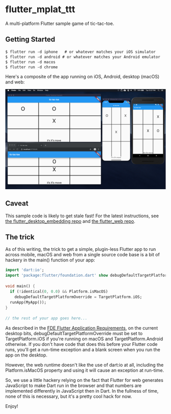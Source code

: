 # flutter_mplat_ttt

A multi-platform Flutter sample game of tic-tac-toe.

## Getting Started

```shell
$ flutter run -d iphone   # or whatever matches your iOS simulator
$ flutter run -d android # or whatever matches your Android emulator
$ flutter run -d macos
$ flutter run -d chrome
```
Here's a composite of the app running on iOS, Android, desktop (macOS) and web:

<img src='readme/all-together-now.png' />

## Caveat
This sample code is likely to get stale fast! For the latest instructions, see [the flutter_desktop_embedding repo](https://github.com/google/flutter-desktop-embedding) and [the flutter_web repo](https://github.com/flutter/flutter_web).

## The trick
As of this writing, the trick to get a simple, plugin-less Flutter app to run across mobile, macOS and web from a single source code base is a bit of hackery in the main() function of your app:

```dart
import 'dart:io';
import 'package:flutter/foundation.dart' show debugDefaultTargetPlatformOverride;

void main() {
  if (!identical(0, 0.0) && Platform.isMacOS)
    debugDefaultTargetPlatformOverride = TargetPlatform.iOS;
  runApp(MyApp());
}

// the rest of your app goes here...
```

As described in the [FDE Flutter Application Requirements](https://github.com/flutter/flutter/wiki/Desktop-shells#flutter-application-requirements), on the current desktop bits, debugDefaultTargetPlatformOverride must be set to TargetPlatform.iOS if you're running on macOS and TargetPlatform.Android otherwise. If you don't have code that does this before your Flutter code runs, you'll get a run-time exception and a blank screen when you run the app on the desktop.

However, the web runtime doesn't like the use of dart:io at all, including the Platform.isMacOS property and using it will cause an exception at run-time.

So, we use a little hackery relying on the fact that Flutter for web generates JavaScript to make Dart run in the browser and that numbers are implemented differently in JavaScript then in Dart. In the fullness of time, none of this is necessary, but it's a pretty cool hack for now.

Enjoy!